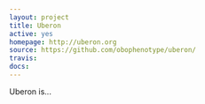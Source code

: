 ```yaml
---
layout: project
title: Uberon
active: yes
homepage: http://uberon.org
source: https://github.com/obophenotype/uberon/
travis: 
docs: 
---
```


Uberon is...
